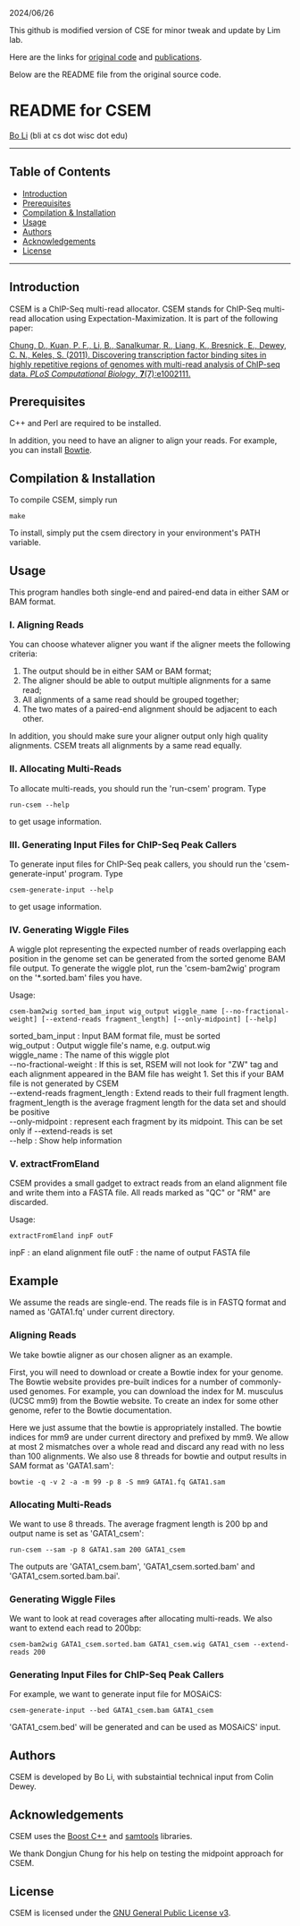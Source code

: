 2024/06/26

This github is modified version of CSE for minor tweak and update by Lim lab.

Here are the links for [original code](https://deweylab.biostat.wisc.edu/csem/) and [publications](https://journals.plos.org/ploscompbiol/article?id=10.1371/journal.pcbi.1002111).

Below are the README file from the original source code.

README for CSEM
===============

[Bo Li](http://pages.cs.wisc.edu/~bli) \(bli at cs dot wisc dot edu\)

* * *

Table of Contents
-----------------

* [Introduction](#introduction)
* [Prerequisites](#prerequisites)
* [Compilation & Installation](#compilation)
* [Usage](#usage)
* [Authors](#authors)
* [Acknowledgements](#acknowledgements)
* [License](#license)

* * *

## <a name="introduction"></a> Introduction

CSEM is a ChIP-Seq multi-read allocator. CSEM stands for ChIP-Seq
multi-read allocation using Expectation-Maximization. It is part of
the following paper:

[Chung, D., Kuan, P. F., Li, B., Sanalkumar, R., Liang, K., Bresnick,
E., Dewey, C. N., Keles, S. (2011). Discovering transcription factor
binding sites in highly repetitive regions of genomes with multi-read
analysis of ChIP-seq data. _PLoS Computational Biology_,
__7__(7):e1002111.](http://www.ploscompbiol.org/article/info%3Adoi%2F10.1371%2Fjournal.pcbi.1002111)

## <a name="prerequisites"></a> Prerequisites

C++ and Perl are required to be installed.

In addition, you need to have an aligner to align your reads. For example, you can install [Bowtie](http://bowtie-bio.sourceforge.net).

## <a name="compilation"></a> Compilation & Installation

To compile CSEM, simply run

    make

To install, simply put the csem directory in your environment's PATH
variable.

## <a name="usage"></a> Usage

This program handles both single-end and paired-end data in either SAM
or BAM format.

### I. Aligning Reads

You can choose whatever aligner you want if the aligner meets the following criteria:

1. The output should be in either SAM or BAM format;
2. The aligner should be able to output multiple alignments for a same read;
3. All alignments of a same read should be grouped together;
4. The two mates of a paired-end alignment should be adjacent to each other.

In addition, you should make sure your aligner output only high quality alignments. CSEM treats all alignments by a same read equally.

### II. Allocating Multi-Reads

To allocate multi-reads, you should run the 'run-csem' program. Type

    run-csem --help

to get usage information.

### III. Generating Input Files for ChIP-Seq Peak Callers

To generate input files for ChIP-Seq peak callers, you should run the
'csem-generate-input' program. Type

    csem-generate-input --help

to get usage information.

### IV. Generating Wiggle Files 

A wiggle plot representing the expected number of reads overlapping
each position in the genome set can be generated from the sorted
genome BAM file output. To generate the wiggle plot, run
the 'csem-bam2wig' program on the '*.sorted.bam' files you have.

Usage: 

    csem-bam2wig sorted_bam_input wig_output wiggle_name [--no-fractional-weight] [--extend-reads fragment_length] [--only-midpoint] [--help]

sorted_bam_input                : Input BAM format file, must be sorted  
wig_output                      : Output wiggle file's name, e.g. output.wig  
wiggle_name                     : The name of this wiggle plot  
--no-fractional-weight          : If this is set, RSEM will not look for "ZW" tag and each alignment appeared in the BAM file has weight 1. Set this if your BAM file is not generated by CSEM  
--extend-reads fragment_length  : Extend reads to their full fragment length. fragment_length is the average fragment length for the data set and should be positive  
--only-midpoint                 : represent each fragment by its midpoint. This can be set only if --extend-reads is set  
--help                          : Show help information  

### V. extractFromEland

CSEM provides a small gadget to extract reads from an eland alignment
file and write them into a FASTA file. All reads marked as "QC" or
"RM" are discarded.

Usage:

    extractFromEland inpF outF

inpF	: an eland alignment file
outF	: the name of output FASTA file

## <a name="example"></a> Example

We assume the reads are single-end. The reads file is in FASTQ format
and named as 'GATA1.fq' under current directory.

### Aligning Reads

We take bowtie aligner as our chosen aligner as an example. 

First, you will need to download or create a Bowtie index for your genome. The
Bowtie website provides pre-built indices for a number of commonly-used
genomes. For example, you can download the index for M. musculus (UCSC
mm9) from the Bowtie website.  To create an index for some other genome,
refer to the Bowtie documentation.

Here we just assume that the bowtie is appropriately installed. The
bowtie indices for mm9 are under current directory and prefixed by
mm9. We allow at most 2 mismatches over a whole read and
discard any read with no less than 100 alignments. We also use 8
threads for bowtie and output results in SAM format as 'GATA1.sam':

    bowtie -q -v 2 -a -m 99 -p 8 -S mm9 GATA1.fq GATA1.sam

### Allocating Multi-Reads

We want to use 8 threads. The average fragment length is 200 bp and
output name is set as 'GATA1_csem':

    run-csem --sam -p 8 GATA1.sam 200 GATA1_csem

The outputs are 'GATA1_csem.bam', 'GATA1_csem.sorted.bam' and 'GATA1_csem.sorted.bam.bai'.

### Generating Wiggle Files

We want to look at read coverages after allocating multi-reads. We also want to extend each read to 200bp:

    csem-bam2wig GATA1_csem.sorted.bam GATA1_csem.wig GATA1_csem --extend-reads 200

### Generating Input Files for ChIP-Seq Peak Callers

For example, we want to generate input file for MOSAiCS: 

    csem-generate-input --bed GATA1_csem.bam GATA1_csem

'GATA1_csem.bed' will be generated and can be used as MOSAiCS' input.

## <a name="authors"></a> Authors

CSEM is developed by Bo Li, with substaintial technical input from Colin Dewey.

## <a name="acknowledgements"></a> Acknowledgements

CSEM uses the [Boost C++](http://www.boost.org) and
[samtools](http://samtools.sourceforge.net) libraries. 

We thank Dongjun Chung for his help on testing the midpoint approach for CSEM.

## <a name="license"></a> License

CSEM is licensed under the [GNU General Public License
v3](http://www.gnu.org/licenses/gpl-3.0.html).

